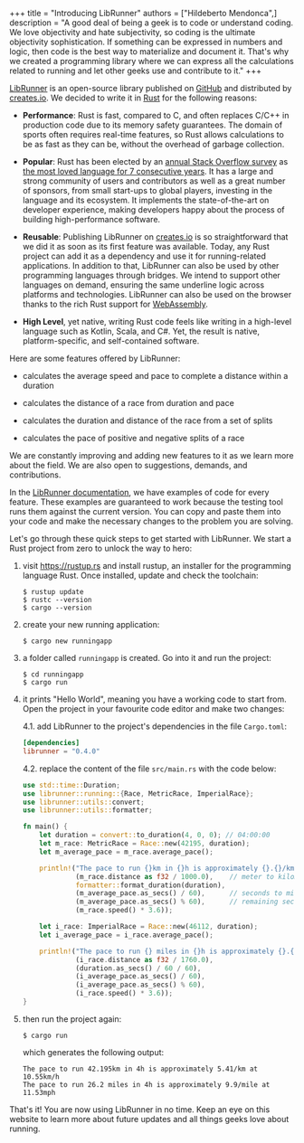 +++
title = "Introducing LibRunner"
authors = ["Hildeberto Mendonca",]
description = "A good deal of being a geek is to code or understand coding. We love objectivity and hate subjectivity, so coding is the ultimate objectivity sophistication. If something can be expressed in numbers and logic, then code is the best way to materialize and document it. That's why we created a programming library where we can express all the calculations related to running and let other geeks use and contribute to it."
+++

[LibRunner](https://docs.rs/librunner/0.4.0/librunner/) is an open-source library published on [GitHub](https://github.com/geekrunners/librunner) and distributed by [creates.io](https://crates.io/crates/librunner). We decided to write it in [Rust](https://www.rust-lang.org) for the following reasons:

* **Performance**: Rust is fast, compared to C, and often replaces C/C++ in production code due to its memory safety guarantees. The domain of sports often requires real-time features, so Rust allows calculations to be as fast as they can be, without the overhead of garbage collection.

* **Popular**: Rust has been elected by an [annual Stack Overflow survey](https://insights.stackoverflow.com/survey/) as [the most loved language for 7 consecutive years](https://www.reddit.com/r/rust/comments/vi7pre/rust_tops_stackoverflow_survey_2022_as_the_most/). It has a large and strong community of users and contributors as well as a great number of sponsors, from small start-ups to global players, investing in the language and its ecosystem. It implements the state-of-the-art on developer experience, making developers happy about the process of building high-performance software.

* **Reusable**: Publishing LibRunner on [creates.io](https://crates.io) is so straightforward that we did it as soon as its first feature was available. Today, any Rust project can add it as a dependency and use it for running-related applications. In addition to that, LibRunner can also be used by other programming languages through bridges. We intend to support other languages on demand, ensuring the same underline logic across platforms and technologies. LibRunner can also be used on the browser thanks to the rich Rust support for [WebAssembly](https://www.rust-lang.org/what/wasm).

* **High Level**, yet native, writing Rust code feels like writing in a high-level language such as Kotlin, Scala, and C#. Yet, the result is native, platform-specific, and self-contained software.

Here are some features offered by LibRunner:

* calculates the average speed and pace to complete a distance within a duration

* calculates the distance of a race from duration and pace

* calculates the duration and distance of the race from a set of splits

* calculates the pace of positive and negative splits of a race

We are constantly improving and adding new features to it as we learn more about the field. We are also open to suggestions, demands, and contributions.

In the [LibRunner documentation](https://docs.rs/librunner/0.4.0/librunner/), we have examples of code for every feature. These examples are guaranteed to work because the testing tool runs them against the current version. You can copy and paste them into your code and make the necessary changes to the problem you are solving.

Let's go through these quick steps to get started with LibRunner. We start a Rust project from zero to unlock the way to hero:

1. visit https://rustup.rs and install rustup, an installer for the programming language Rust. Once installed, update and check the toolchain:

       $ rustup update
       $ rustc --version
       $ cargo --version

2. create your new running application:

       $ cargo new runningapp

3. a folder called `runningapp` is created. Go into it and run the project:

       $ cd runningapp
       $ cargo run

4. it prints "Hello World", meaning you have a working code to start from. Open the project in your favourite code editor and make two changes: 

   4.1. add LibRunner to the project's dependencies in the file `Cargo.toml`:

      ```toml
      [dependencies]
      librunner = "0.4.0"
      ```

   4.2. replace the content of the file `src/main.rs` with the code below:

      ```rust
      use std::time::Duration;
      use librunner::running::{Race, MetricRace, ImperialRace};
      use librunner::utils::convert;
      use librunner::utils::formatter;

      fn main() {
          let duration = convert::to_duration(4, 0, 0); // 04:00:00
          let m_race: MetricRace = Race::new(42195, duration);
          let m_average_pace = m_race.average_pace();

          println!("The pace to run {}km in {}h is approximately {}.{}/km at {:.2}km/h", 
                   (m_race.distance as f32 / 1000.0),    // meter to kilometer
                   formatter::format_duration(duration), 
                   (m_average_pace.as_secs() / 60),      // seconds to minutes
                   (m_average_pace.as_secs() % 60),      // remaining seconds
                   (m_race.speed() * 3.6));

          let i_race: ImperialRace = Race::new(46112, duration);
          let i_average_pace = i_race.average_pace();

          println!("The pace to run {} miles in {}h is approximately {}.{}/mile at {:.2}mph", 
                   (i_race.distance as f32 / 1760.0), 
                   (duration.as_secs() / 60 / 60),
                   (i_average_pace.as_secs() / 60),
                   (i_average_pace.as_secs() % 60),
                   (i_race.speed() * 3.6));
      }
      ```
5. then run the project again:

       $ cargo run

    which generates the following output:

       The pace to run 42.195km in 4h is approximately 5.41/km at 10.55km/h
       The pace to run 26.2 miles in 4h is approximately 9.9/mile at 11.53mph

That's it! You are now using LibRunner in no time. Keep an eye on this website to learn more about future updates and all things geeks love about running.